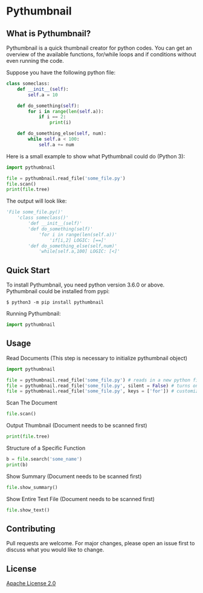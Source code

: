 # Pythumbnail

What is Pythumbnail?
---------------------

Pythumbnail is a quick thumbnail creator for python codes. You can get an overview of the available functions, for/while loops and if conditions without even running the code.

Suppose you have the following python file:

```python
class someclass:
    def __init__(self):
        self.a = 10

    def do_something(self):
        for i in range(len(self.a)):
            if i == 2:
                print(i)

    def do_something_else(self, num):
        while self.a < 100:
            self.a += num
```


Here is a small example to show what Pythumbnail could do (Python 3):

```python
import pythumbnail

file = pythumbnail.read_file('some_file.py')
file.scan()
print(file.tree)
```

The output will look like:

```python
'File some_file.py()'
    'class someclass()'
        'def __init__(self)'
        'def do_something(self)'
            'for i in range(len(self.a))'
                'if[i,2] LOGIC: [==]'
        'def do_something_else(self,num)'
            'while[self.a,100] LOGIC: [<]'
```

Quick Start
-----------

To install Pythumbnail, you need python version 3.6.0 or above. Pythumbnail could be installed from pypi:

    $ python3 -m pip install pythumbnail

Running Pythumbnail:

```python
import pythumbnail
```

Usage
-----

Read Documents (This step is necessary to initialize pythumbnail object)

```python
import pythumbnail

file = pythumbnail.read_file('some_file.py') # reads in a new python file
file = pythumbnail.read_file('some_file.py', silent = False) # turns on logging mode (will output all state changes)
file = pythumbnail.read_file('some_file.py', keys = ['for']) # customizes the keywords to capture (default: 'class', 'def', 'for', 'if', 'elif','else:', 'while')
```

Scan The Document

```python
file.scan()
```

Output Thumbnail (Document needs to be scanned first)

```python
print(file.tree)
```

Structure of a Specific Function

```python
b = file.search('some_name')
print(b)
```

Show Summary (Document needs to be scanned first)

```python
file.show_summary()
```

Show Entire Text File (Document needs to be scanned first)

```python
file.show_text()
```

Contributing
------------

Pull requests are welcome. For major changes, please open an issue first to discuss what you would like to change.

License
-------

[Apache License 2.0](http://www.apache.org/licenses/)
